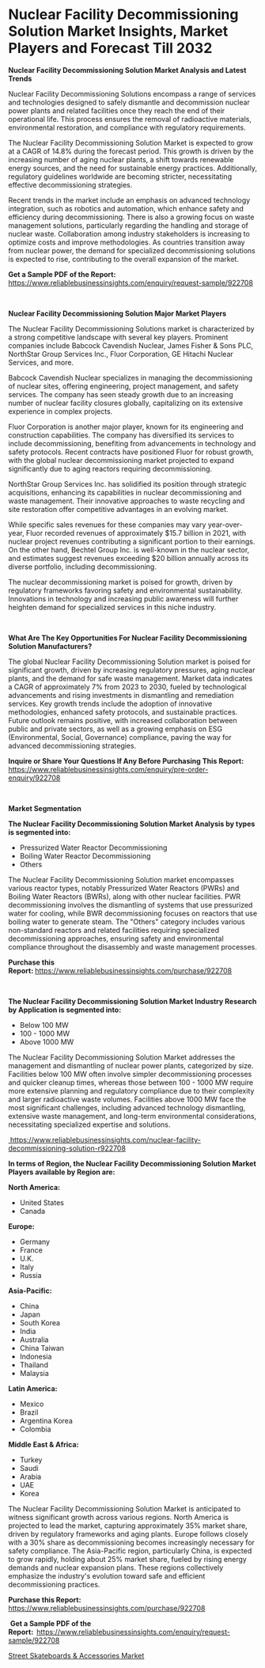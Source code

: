 <p><h1>Nuclear Facility Decommissioning Solution Market Insights, Market Players and Forecast Till 2032</h1></p><p><strong>Nuclear Facility Decommissioning Solution Market Analysis and Latest Trends</strong></p>
<p><p>Nuclear Facility Decommissioning Solutions encompass a range of services and technologies designed to safely dismantle and decommission nuclear power plants and related facilities once they reach the end of their operational life. This process ensures the removal of radioactive materials, environmental restoration, and compliance with regulatory requirements. </p><p>The Nuclear Facility Decommissioning Solution Market is expected to grow at a CAGR of 14.8% during the forecast period. This growth is driven by the increasing number of aging nuclear plants, a shift towards renewable energy sources, and the need for sustainable energy practices. Additionally, regulatory guidelines worldwide are becoming stricter, necessitating effective decommissioning strategies.</p><p>Recent trends in the market include an emphasis on advanced technology integration, such as robotics and automation, which enhance safety and efficiency during decommissioning. There is also a growing focus on waste management solutions, particularly regarding the handling and storage of nuclear waste. Collaboration among industry stakeholders is increasing to optimize costs and improve methodologies. As countries transition away from nuclear power, the demand for specialized decommissioning solutions is expected to rise, contributing to the overall expansion of the market.</p></p>
<p><strong>Get a Sample PDF of the Report:&nbsp;</strong> <a href="https://www.reliablebusinessinsights.com/enquiry/request-sample/922708?utm_campaign=2774&utm_medium=2&utm_source=Github&utm_content=ia&utm_term=07032025&utm_id=nuclear-facility-decommissioning-solution">https://www.reliablebusinessinsights.com/enquiry/request-sample/922708</a></p>
<p>&nbsp;</p>
<p><strong>Nuclear Facility Decommissioning Solution Major Market Players</strong></p>
<p><p>The Nuclear Facility Decommissioning Solutions market is characterized by a strong competitive landscape with several key players. Prominent companies include Babcock Cavendish Nuclear, James Fisher & Sons PLC, NorthStar Group Services Inc., Fluor Corporation, GE Hitachi Nuclear Services, and more. </p><p>Babcock Cavendish Nuclear specializes in managing the decommissioning of nuclear sites, offering engineering, project management, and safety services. The company has seen steady growth due to an increasing number of nuclear facility closures globally, capitalizing on its extensive experience in complex projects.</p><p>Fluor Corporation is another major player, known for its engineering and construction capabilities. The company has diversified its services to include decommissioning, benefiting from advancements in technology and safety protocols. Recent contracts have positioned Fluor for robust growth, with the global nuclear decommissioning market projected to expand significantly due to aging reactors requiring decommissioning.</p><p>NorthStar Group Services Inc. has solidified its position through strategic acquisitions, enhancing its capabilities in nuclear decommissioning and waste management. Their innovative approaches to waste recycling and site restoration offer competitive advantages in an evolving market.</p><p>While specific sales revenues for these companies may vary year-over-year, Fluor recorded revenues of approximately $15.7 billion in 2021, with nuclear project revenues contributing a significant portion to their earnings. On the other hand, Bechtel Group Inc. is well-known in the nuclear sector, and estimates suggest revenues exceeding $20 billion annually across its diverse portfolio, including decommissioning.</p><p>The nuclear decommissioning market is poised for growth, driven by regulatory frameworks favoring safety and environmental sustainability. Innovations in technology and increasing public awareness will further heighten demand for specialized services in this niche industry.</p></p>
<p>&nbsp;</p>
<p><strong>What Are The Key Opportunities For Nuclear Facility Decommissioning Solution Manufacturers?</strong></p>
<p><p>The global Nuclear Facility Decommissioning Solution market is poised for significant growth, driven by increasing regulatory pressures, aging nuclear plants, and the demand for safe waste management. Market data indicates a CAGR of approximately 7% from 2023 to 2030, fueled by technological advancements and rising investments in dismantling and remediation services. Key growth trends include the adoption of innovative methodologies, enhanced safety protocols, and sustainable practices. Future outlook remains positive, with increased collaboration between public and private sectors, as well as a growing emphasis on ESG (Environmental, Social, Governance) compliance, paving the way for advanced decommissioning strategies.</p></p>
<p><strong>Inquire or Share Your Questions If Any Before Purchasing This Report:</strong> <a href="https://www.reliablebusinessinsights.com/enquiry/pre-order-enquiry/922708?utm_campaign=2774&utm_medium=2&utm_source=Github&utm_content=ia&utm_term=07032025&utm_id=nuclear-facility-decommissioning-solution">https://www.reliablebusinessinsights.com/enquiry/pre-order-enquiry/922708</a></p>
<p>&nbsp;</p>
<p><strong>Market Segmentation</strong></p>
<p><strong>The Nuclear Facility Decommissioning Solution Market Analysis by types is segmented into:</strong></p>
<p><ul><li>Pressurized Water Reactor Decommissioning</li><li>Boiling Water Reactor Decommissioning</li><li>Others</li></ul></p>
<p><p>The Nuclear Facility Decommissioning Solution market encompasses various reactor types, notably Pressurized Water Reactors (PWRs) and Boiling Water Reactors (BWRs), along with other nuclear facilities. PWR decommissioning involves the dismantling of systems that use pressurized water for cooling, while BWR decommissioning focuses on reactors that use boiling water to generate steam. The "Others" category includes various non-standard reactors and related facilities requiring specialized decommissioning approaches, ensuring safety and environmental compliance throughout the disassembly and waste management processes.</p></p>
<p><strong>Purchase this Report:&nbsp;</strong><a href="https://www.reliablebusinessinsights.com/purchase/922708?utm_campaign=2774&utm_medium=2&utm_source=Github&utm_content=ia&utm_term=07032025&utm_id=nuclear-facility-decommissioning-solution">https://www.reliablebusinessinsights.com/purchase/922708</a></p>
<p>&nbsp;</p>
<p><strong>The Nuclear Facility Decommissioning Solution Market Industry Research by Application is segmented into:</strong></p>
<p><ul><li>Below 100 MW</li><li>100 - 1000 MW</li><li>Above 1000 MW</li></ul></p>
<p><p>The Nuclear Facility Decommissioning Solution Market addresses the management and dismantling of nuclear power plants, categorized by size. Facilities below 100 MW often involve simpler decommissioning processes and quicker cleanup times, whereas those between 100 - 1000 MW require more extensive planning and regulatory compliance due to their complexity and larger radioactive waste volumes. Facilities above 1000 MW face the most significant challenges, including advanced technology dismantling, extensive waste management, and long-term environmental considerations, necessitating specialized expertise and solutions.</p></p>
<p><a href="https://www.reliablebusinessinsights.com/nuclear-facility-decommissioning-solution-r922708?utm_campaign=2774&utm_medium=2&utm_source=Github&utm_content=ia&utm_term=07032025&utm_id=nuclear-facility-decommissioning-solution">&nbsp;https://www.reliablebusinessinsights.com/nuclear-facility-decommissioning-solution-r922708</a></p>
<p><strong>In terms of Region, the Nuclear Facility Decommissioning Solution Market Players available by Region are:</strong></p>
<p>
    <p> <strong> North America: </strong>
        <ul>
            <li>United States</li>
            <li>Canada</li>
        </ul>
        </p> 
    <p> <strong> Europe: </strong>
        <ul>
            <li>Germany</li>
            <li>France</li>
            <li>U.K.</li>
            <li>Italy</li>
            <li>Russia</li>
        </ul>
        </p> 
    <p> <strong> Asia-Pacific: </strong>
        <ul>
            <li>China</li>
            <li>Japan</li>
            <li>South Korea</li>
            <li>India</li>
            <li>Australia</li>
            <li>China Taiwan</li>
            <li>Indonesia</li>
            <li>Thailand</li>
            <li>Malaysia</li>
        </ul>
        </p> 
    <p> <strong> Latin America: </strong>
        <ul>
            <li>Mexico</li>
            <li>Brazil</li>
            <li>Argentina Korea</li>
            <li>Colombia</li>
        </ul>
        </p> 
    <p> <strong> Middle East & Africa: </strong>
        <ul>
            <li>Turkey</li>
            <li>Saudi</li>
            <li>Arabia</li>
            <li>UAE</li>
            <li>Korea</li>
        </ul>
    </p>
    </p>
<p><p>The Nuclear Facility Decommissioning Solution Market is anticipated to witness significant growth across various regions. North America is projected to lead the market, capturing approximately 35% market share, driven by regulatory frameworks and aging plants. Europe follows closely with a 30% share as decommissioning becomes increasingly necessary for safety compliance. The Asia-Pacific region, particularly China, is expected to grow rapidly, holding about 25% market share, fueled by rising energy demands and nuclear expansion plans. These regions collectively emphasize the industry's evolution toward safe and efficient decommissioning practices.</p></p>
<p><strong>Purchase this Report: </strong><a href="https://www.reliablebusinessinsights.com/purchase/922708?utm_campaign=2774&utm_medium=2&utm_source=Github&utm_content=ia&utm_term=07032025&utm_id=nuclear-facility-decommissioning-solution">https://www.reliablebusinessinsights.com/purchase/922708</a></p>
<p>&nbsp;<strong>Get a Sample PDF of the Report:&nbsp;&nbsp;</strong><a href="https://www.reliablebusinessinsights.com/enquiry/request-sample/922708?utm_campaign=2774&utm_medium=2&utm_source=Github&utm_content=ia&utm_term=07032025&utm_id=nuclear-facility-decommissioning-solution">https://www.reliablebusinessinsights.com/enquiry/request-sample/922708</a></p>
<p><strong></strong></p>
<p><p><a href="https://github.com/bholdsfofie/Market-Research-Report-List-1/blob/main/street-skateboards-accessories-market.md?utm_campaign=2774&utm_medium=2&utm_source=Github&utm_content=ia&utm_term=07032025&utm_id=nuclear-facility-decommissioning-solution">Street Skateboards & Accessories Market</a></p></p>